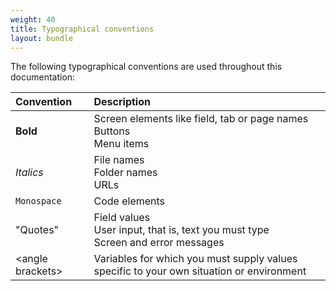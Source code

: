 ```yaml
---
weight: 40
title: Typographical conventions
layout: bundle
---
```



The following typographical conventions are used throughout this documentation:

|Convention|Description|
|:---|:---|
|**Bold**|Screen elements like field, tab or page names <br>Buttons <br>Menu items|
|*Italics*|File names <br>Folder names <br>URLs
|`Monospace`|Code elements
|"Quotes"|Field values <br>User input, that is, text you must type<br>Screen and error messages
|&#60;angle brackets&#62;|Variables for which you must supply values specific to your own situation or environment

